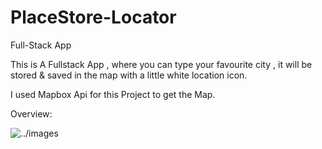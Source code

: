 # PlaceStore-Locator
Full-Stack App

This is A Fullstack App , where you can type your favourite city , it will be stored & saved in the map with a little white location icon.

I used Mapbox Api for this Project to get the Map.

Overview: 

![../images](edited.png)
